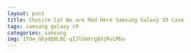 ```yaml
---
layout: post
title: Chesire Cat We are Mad Here Samsung Galaxy S9 Case
tags: samsung galaxy s9
categories: samsung
img: 1YOw_GEydQBLBC-qIJlGmXrgOdjRvLMbu
---
```

